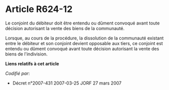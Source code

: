 # Article R624-12

Le conjoint du débiteur doit être entendu ou dûment convoqué avant toute décision autorisant la vente des biens de la
communauté.

Lorsque, au cours de la procédure, la dissolution de la communauté existant entre le débiteur et son conjoint devient
opposable aux tiers, ce conjoint est entendu ou dûment convoqué avant toute décision autorisant la vente des biens de
l'indivision.

**Liens relatifs à cet article**

_Codifié par_:

  - Décret n°2007-431 2007-03-25 JORF 27 mars 2007
